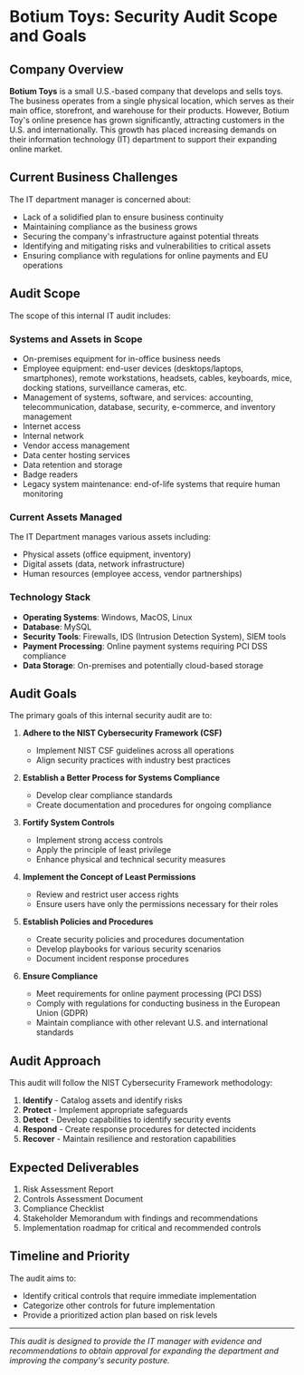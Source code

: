 # Botium Toys: Security Audit Scope and Goals

## Company Overview

**Botium Toys** is a small U.S.-based company that develops and sells toys. The business operates from a single physical location, which serves as their main office, storefront, and warehouse for their products. However, Botium Toy's online presence has grown significantly, attracting customers in the U.S. and internationally. This growth has placed increasing demands on their information technology (IT) department to support their expanding online market.

## Current Business Challenges

The IT department manager is concerned about:
- Lack of a solidified plan to ensure business continuity
- Maintaining compliance as the business grows
- Securing the company's infrastructure against potential threats
- Identifying and mitigating risks and vulnerabilities to critical assets
- Ensuring compliance with regulations for online payments and EU operations

## Audit Scope

The scope of this internal IT audit includes:

### Systems and Assets in Scope
- On-premises equipment for in-office business needs
- Employee equipment: end-user devices (desktops/laptops, smartphones), remote workstations, headsets, cables, keyboards, mice, docking stations, surveillance cameras, etc.
- Management of systems, software, and services: accounting, telecommunication, database, security, e-commerce, and inventory management
- Internet access
- Internal network
- Vendor access management
- Data center hosting services
- Data retention and storage
- Badge readers
- Legacy system maintenance: end-of-life systems that require human monitoring

### Current Assets Managed
The IT Department manages various assets including:
- Physical assets (office equipment, inventory)
- Digital assets (data, network infrastructure)
- Human resources (employee access, vendor partnerships)

### Technology Stack
- **Operating Systems**: Windows, MacOS, Linux
- **Database**: MySQL
- **Security Tools**: Firewalls, IDS (Intrusion Detection System), SIEM tools
- **Payment Processing**: Online payment systems requiring PCI DSS compliance
- **Data Storage**: On-premises and potentially cloud-based storage

## Audit Goals

The primary goals of this internal security audit are to:

1. **Adhere to the NIST Cybersecurity Framework (CSF)**
   - Implement NIST CSF guidelines across all operations
   - Align security practices with industry best practices

2. **Establish a Better Process for Systems Compliance**
   - Develop clear compliance standards
   - Create documentation and procedures for ongoing compliance

3. **Fortify System Controls**
   - Implement strong access controls
   - Apply the principle of least privilege
   - Enhance physical and technical security measures

4. **Implement the Concept of Least Permissions**
   - Review and restrict user access rights
   - Ensure users have only the permissions necessary for their roles

5. **Establish Policies and Procedures**
   - Create security policies and procedures documentation
   - Develop playbooks for various security scenarios
   - Document incident response procedures

6. **Ensure Compliance**
   - Meet requirements for online payment processing (PCI DSS)
   - Comply with regulations for conducting business in the European Union (GDPR)
   - Maintain compliance with other relevant U.S. and international standards

## Audit Approach

This audit will follow the NIST Cybersecurity Framework methodology:
1. **Identify** - Catalog assets and identify risks
2. **Protect** - Implement appropriate safeguards
3. **Detect** - Develop capabilities to identify security events
4. **Respond** - Create response procedures for detected incidents
5. **Recover** - Maintain resilience and restoration capabilities

## Expected Deliverables

1. Risk Assessment Report
2. Controls Assessment Document
3. Compliance Checklist
4. Stakeholder Memorandum with findings and recommendations
5. Implementation roadmap for critical and recommended controls

## Timeline and Priority

The audit aims to:
- Identify critical controls that require immediate implementation
- Categorize other controls for future implementation
- Provide a prioritized action plan based on risk levels

---

*This audit is designed to provide the IT manager with evidence and recommendations to obtain approval for expanding the department and improving the company's security posture.*
